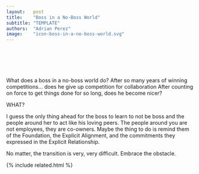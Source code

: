 ```yaml
---
layout:   post
title:    "Boss in a No-Boss World"
subtitle: "TEMPLATE"
authors:  "Adrian Perez"
image:    "icon-boss-in-a-no-boss-world.svg"
---
```


<div style="display:none;">
 <p>What does a boss in a no-boss world do? After so many years of winning competitions&hellip; do I give that up? Do I reduce the force and become nicer?</p>
</div>

<h1>&nbsp;</h1>
 <p>What does a boss in a no-boss world do? After so many years of winning competitions&hellip; does he give up competition for collaboration After counting on force to get things done for so long, does he become nicer?</p>
 <p>WHAT?</p>
 <p>I guess the only thing ahead for the boss to learn to not be boss and the people around her to act like his loving peers. The people around you are not employees, they are co-owners. Maybe the thing to do is remind them of the Foundation, the Explicit Alignment, and the commitments they expressed in the Explicit Relationship.</p>
 <p>No matter, the transition is very, very difficult. Embrace the obstacle.</p>

{% include related.html %}